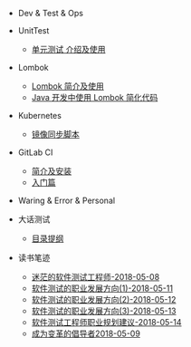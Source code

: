- Dev & Test & Ops

 - UnitTest

    - [单元测试 介绍及使用](mkdFiles/UnitTesting.md)

  - Lombok

    - [Lombok 简介及使用](lombok/lombok-1.md)
    - [Java 开发中使用 Lombok 简化代码](lombok/lombok-2.md)

  - Kubernetes

    - [镜像同步脚本](kubernetes/sync-scripts.md)

  - GitLab CI

    - [简介及安装](gitlab-ci/gitlab-ci-1.md)
    - [入门篇](gitlab-ci/gitlab-ci-2.md)

- Waring & Error & Personal

 - 大话测试

   - [目录提纲](README.md)

 - 读书笔迹
 
   - [迷茫的软件测试工程师-2018-05-08](books/测试简史.md)
   - [软件测试的职业发展方向(1)-2018-05-11](books/软件测试的职业发展方向1.md)
   - [软件测试的职业发展方向(2)-2018-05-12](books/软件测试的职业发展方向2.md)
   - [软件测试的职业发展方向(3)-2018-05-13](books/软件测试的职业发展方向3.md)
   - [软件测试工程师职业规划建议-2018-05-14](books/软件测试工程师职业规划建议1.md)
   - [成为变革的倡导者2018-05-09](books/变革者.md)
